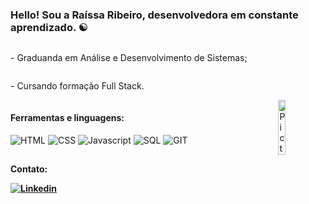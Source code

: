 
### Hello! Sou a Raíssa Ribeiro, desenvolvedora em constante aprendizado. ☯️

  <div>
    <div style="display: flex; flex-direction: column;">
        <p>- Graduanda em Análise e Desenvolvimento de Sistemas;</p> 
        <p>- Cursando formação Full Stack.</p>
    </div>
    <img src="https://i.pinimg.com/564x/a6/ea/c9/a6eac91fd42031f642ec4c8d6a7f5848.jpg" alt="Picture w/a cat" style="width: 15%; height: 15%;" align="right">
</div>

#### Ferramentas e linguagens:

<div>
<img alt="HTML" src="https://img.shields.io/badge/HTML5-E34F26?style=for-the-badge&logo=html5&logoColor=white">
<img alt="CSS" src="https://img.shields.io/badge/CSS3-1572B6?style=for-the-badge&logo=css3&logoColor=white">
<img alt="Javascript" src="https://img.shields.io/badge/JavaScript-F7DF1E?style=for-the-badge&logo=javascript&logoColor=black">
<img alt="SQL" src="https://img.shields.io/badge/SQLite-07405E?style=for-the-badge&logo=sqlite&logoColor=white">
<img alt="GIT" src="https://img.shields.io/badge/GIT-E44C30?style=for-the-badge&logo=git&logoColor=white">
</div>

##
<b>Contato:

[![Linkedin](https://img.shields.io/badge/LinkedIn-0077B5?style=for-the-badge&logo=linkedin&logoColor=white)](https://www.linkedin.com/in/raybeiro/)






